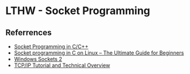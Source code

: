 # LTHW - Socket Programming


## Referrences
- [Socket Programming in C/C++](https://www.geeksforgeeks.org/socket-programming-cc/)
- [Socket programming in C on Linux – The Ultimate Guide for Beginners](https://www.binarytides.com/socket-programming-c-linux-tutorial/)
- [Windows Sockets 2](https://docs.microsoft.com/en-us/windows/win32/winsock/windows-sockets-start-page-2)
- [TCP/IP Tutorial and Technical Overview](https://www.redbooks.ibm.com/redbooks/pdfs/gg243376.pdf)
